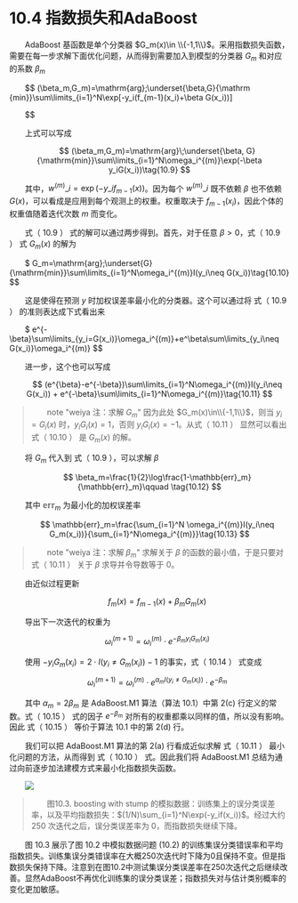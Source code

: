 # 10.4 指数损失和AdaBoost

<style>p{text-indent:2em;2}</style>

<!--
> note "weiya注：Recall"
    ![](../img/10/alg10.1.png)

![](../img/10/alg10.2.png)
-->

AdaBoost 基函数是单个分类器 $G_m(x)\in \\{-1,1\\}$。采用指数损失函数，需要在每一步求解下面优化问题，从而得到需要加入到模型的分类器 $G_m$ 和对应的系数 $\beta_m$

$$
(\beta_m,G_m)=\mathrm{arg}\;\underset{\beta,G}{\mathrm {min}}\sum\limits_{i=1}^N\exp[-y_i(f_{m-1}(x_i)+\beta G(x_i))]

$$

上式可以写成

$$
(\beta_m,G_m)=\mathrm{arg}\;\underset{\beta, G}{\mathrm{min}}\sum\limits_{i=1}^N\omega_i^{(m)}\exp(-\beta y_iG(x_i))\tag{10.9}
$$

其中，$w^{(m)}\_i=\exp(-y\_if_{m-1}(x))$。因为每个 $w^{(m)}\_i$ 既不依赖 $\beta$ 也不依赖 $G(x)$，可以看成是应用到每个观测上的权重。权重取决于 $f_{m-1}(x_i)$，因此个体的权重值随着迭代次数 $m$ 而变化。

式（ 10.9 ） 式的解可以通过两步得到。首先，对于任意 $\beta > 0$，式（ 10.9 ） 式 $G_m(x)$ 的解为

$
G_m=\mathrm{arg}\;\underset{G}{\mathrm{min}}\sum\limits_{i=1}^N\omega_i^{(m)}I(y_i\neq G(x_i))\tag{10.10}
$$

这是使得在预测 $y$ 时加权误差率最小化的分类器。这个可以通过将 式（ 10.9 ） 的准则表达成下式看出来

$
e^{-\beta}\sum\limits_{y_i=G(x_i)}\omega_i^{(m)}+e^\beta\sum\limits_{y_i\neq G(x_i)}\omega_i^{(m)}
$$

进一步，这个也可以写成

$$
(e^{\beta}-e^{-\beta})\sum\limits_{i=1}^N\omega_i^{(m)}I(y_i\neq G(x_i)) + e^{-\beta}\sum\limits_{i=1}^N\omega_i^{(m)}\tag{10.11}
$$

> note "weiya 注：求解 $G_m$"
    因为此处 $G_m(x)\in\\{-1,1\\}$，则当 $y_i=G_i(x)$ 时，$y_iG_i(x)=1$，否则 $y_iG_i(x)=-1$。从式（ 10.11 ） 显然可以看出式（ 10.10 ） 是 $G_m(x)$ 的解。

将 $G_m$ 代入到 式（ 10.9 ），可以求解 $\beta$

$$
\beta_m=\frac{1}{2}\log\frac{1-\mathbb{err}_m}{\mathbb{err}_m}\qquad \tag{10.12}
$$

其中 $\mathbb{err}_m$ 为最小化的加权误差率

$$
\mathbb{err}_m=\frac{\sum_{i=1}^N \omega_i^{(m)}I(y_i\neq G_m(x_i))}{\sum_{i=1}^N\omega_i^{(m)}}\tag{10.13}
$$

> note "weiya 注：求解 $\beta_m$"
    求解关于 $\beta$ 的函数的最小值，于是只要对 式（ 10.11 ） 关于 $\beta$ 求导并令导数等于 0。

由近似过程更新

$$
f_m(x)=f_{m-1}(x)+\beta_mG_m(x)
$$

导出下一次迭代的权重为

$$
\omega_i^{(m+1)}=\omega_i^{(m)}\cdot e^{-\beta_my_iG_m(x_i)}\tag{10.14}
$$

使用 $-y_iG_m(x_i)=2\cdot I(y_i\neq G_m(x_i))-1$ 的事实，式（ 10.14 ） 式变成

$$
\omega_i^{(m+1)}=\omega_i^{(m)}\cdot e^{\alpha_mI(y_i\neq G_m(x_i))}\cdot e^{-\beta_m}\tag{10.15}
$$

其中 $\alpha_m=2\beta_m$ 是 AdaBoost.M1 算法（算法 10.1）中第 2(c) 行定义的常数。式（ 10.15 ） 式的因子 $e^{-\beta_m}$ 对所有的权重都乘以同样的值，所以没有影响。因此 式（ 10.15 ） 等价于算法 10.1 中的第 2(d) 行。

我们可以把 AdaBoost.M1 算法的第 2(a) 行看成近似求解 式（ 10.11 ） 最小化问题的方法，从而得到 式（ 10.10 ） 式。因此我们将 AdaBoost.M1 总结为通过向前逐步加法建模方式来最小化指数损失函数。

![](../img/10/fig10.3.png)

> 图10.3. boosting with stump 的模拟数据：训练集上的误分类误差率，以及平均指数损失：$(1/N)\sum_{i=1}^N\exp(-y_if(x_i))$。经过大约 250 次迭代之后，误分类误差率为 0，而指数损失继续下降。

图 10.3 展示了图 10.2 中模拟数据问题 (10.2) 的训练集误分类错误率和平均指数损失。训练集误分类错误率在大概250次迭代时下降为0且保持不变。但是指数损失保持下降。注意到在图10.2中测试集误分类误差率在250次迭代之后继续改善。显然AdaBoost不再优化训练集的误分类误差；指数损失对与估计类别概率的变化更加敏感。


<!--
![](../img/10/fig10.2.png)

> 图10.2. （10.2）的模拟数据：对stumps进行boosting的测试误差率作为迭代次数的函数。图中也显示了单个stump和244个结点的分类树的测试误差率。
-->

